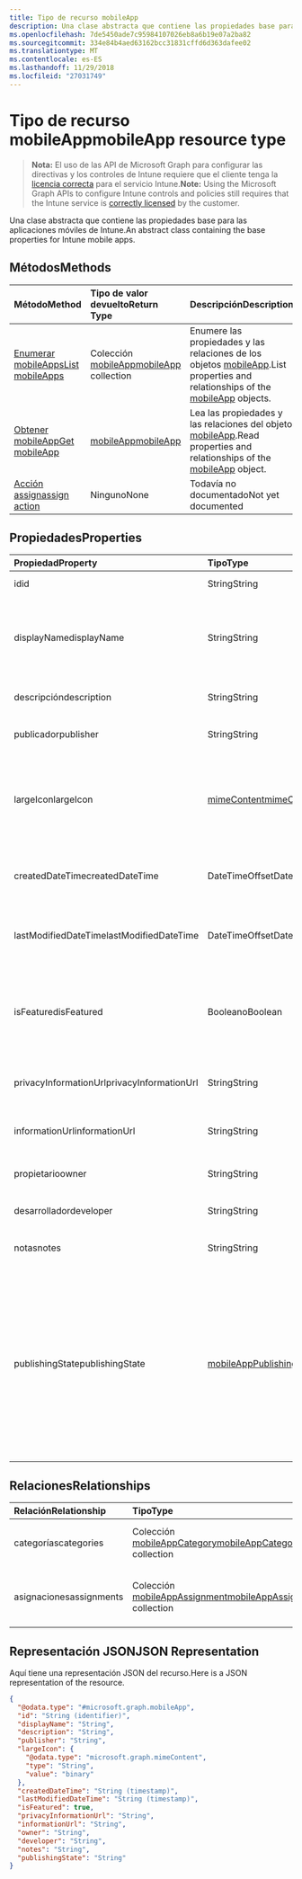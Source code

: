 ```yaml
---
title: Tipo de recurso mobileApp
description: Una clase abstracta que contiene las propiedades base para las aplicaciones móviles de Intune.
ms.openlocfilehash: 7de5450ade7c95984107026eb8a6b19e07a2ba82
ms.sourcegitcommit: 334e84b4aed63162bcc31831cffd6d363dafee02
ms.translationtype: MT
ms.contentlocale: es-ES
ms.lasthandoff: 11/29/2018
ms.locfileid: "27031749"
---
```

# <a name="mobileapp-resource-type"></a><span data-ttu-id="87357-103">Tipo de recurso mobileApp</span><span class="sxs-lookup"><span data-stu-id="87357-103">mobileApp resource type</span></span>

> <span data-ttu-id="87357-104">**Nota:** El uso de las API de Microsoft Graph para configurar las directivas y los controles de Intune requiere que el cliente tenga la [licencia correcta](https://go.microsoft.com/fwlink/?linkid=839381) para el servicio Intune.</span><span class="sxs-lookup"><span data-stu-id="87357-104">**Note:** Using the Microsoft Graph APIs to configure Intune controls and policies still requires that the Intune service is [correctly licensed](https://go.microsoft.com/fwlink/?linkid=839381) by the customer.</span></span>

<span data-ttu-id="87357-105">Una clase abstracta que contiene las propiedades base para las aplicaciones móviles de Intune.</span><span class="sxs-lookup"><span data-stu-id="87357-105">An abstract class containing the base properties for Intune mobile apps.</span></span>
## <a name="methods"></a><span data-ttu-id="87357-106">Métodos</span><span class="sxs-lookup"><span data-stu-id="87357-106">Methods</span></span>
|<span data-ttu-id="87357-107">Método</span><span class="sxs-lookup"><span data-stu-id="87357-107">Method</span></span>|<span data-ttu-id="87357-108">Tipo de valor devuelto</span><span class="sxs-lookup"><span data-stu-id="87357-108">Return Type</span></span>|<span data-ttu-id="87357-109">Descripción</span><span class="sxs-lookup"><span data-stu-id="87357-109">Description</span></span>|
|:---|:---|:---|
|[<span data-ttu-id="87357-110">Enumerar mobileApps</span><span class="sxs-lookup"><span data-stu-id="87357-110">List mobileApps</span></span>](../api/intune-apps-mobileapp-list.md)|<span data-ttu-id="87357-111">Colección [mobileApp](../resources/intune-apps-mobileapp.md)</span><span class="sxs-lookup"><span data-stu-id="87357-111">[mobileApp](../resources/intune-apps-mobileapp.md) collection</span></span>|<span data-ttu-id="87357-112">Enumere las propiedades y las relaciones de los objetos [mobileApp](../resources/intune-apps-mobileapp.md).</span><span class="sxs-lookup"><span data-stu-id="87357-112">List properties and relationships of the [mobileApp](../resources/intune-apps-mobileapp.md) objects.</span></span>|
|[<span data-ttu-id="87357-113">Obtener mobileApp</span><span class="sxs-lookup"><span data-stu-id="87357-113">Get mobileApp</span></span>](../api/intune-apps-mobileapp-get.md)|[<span data-ttu-id="87357-114">mobileApp</span><span class="sxs-lookup"><span data-stu-id="87357-114">mobileApp</span></span>](../resources/intune-apps-mobileapp.md)|<span data-ttu-id="87357-115">Lea las propiedades y las relaciones del objeto [mobileApp](../resources/intune-apps-mobileapp.md).</span><span class="sxs-lookup"><span data-stu-id="87357-115">Read properties and relationships of the [mobileApp](../resources/intune-apps-mobileapp.md) object.</span></span>|
|[<span data-ttu-id="87357-116">Acción assign</span><span class="sxs-lookup"><span data-stu-id="87357-116">assign action</span></span>](../api/intune-apps-mobileapp-assign.md)|<span data-ttu-id="87357-117">Ninguno</span><span class="sxs-lookup"><span data-stu-id="87357-117">None</span></span>|<span data-ttu-id="87357-118">Todavía no documentado</span><span class="sxs-lookup"><span data-stu-id="87357-118">Not yet documented</span></span>|

## <a name="properties"></a><span data-ttu-id="87357-119">Propiedades</span><span class="sxs-lookup"><span data-stu-id="87357-119">Properties</span></span>
|<span data-ttu-id="87357-120">Propiedad</span><span class="sxs-lookup"><span data-stu-id="87357-120">Property</span></span>|<span data-ttu-id="87357-121">Tipo</span><span class="sxs-lookup"><span data-stu-id="87357-121">Type</span></span>|<span data-ttu-id="87357-122">Descripción</span><span class="sxs-lookup"><span data-stu-id="87357-122">Description</span></span>|
|:---|:---|:---|
|<span data-ttu-id="87357-123">id</span><span class="sxs-lookup"><span data-stu-id="87357-123">id</span></span>|<span data-ttu-id="87357-124">String</span><span class="sxs-lookup"><span data-stu-id="87357-124">String</span></span>|<span data-ttu-id="87357-125">Clave de la entidad.</span><span class="sxs-lookup"><span data-stu-id="87357-125">Key of the entity.</span></span>|
|<span data-ttu-id="87357-126">displayName</span><span class="sxs-lookup"><span data-stu-id="87357-126">displayName</span></span>|<span data-ttu-id="87357-127">String</span><span class="sxs-lookup"><span data-stu-id="87357-127">String</span></span>|<span data-ttu-id="87357-128">El título de la aplicación importado o proporcionado por el administrador.</span><span class="sxs-lookup"><span data-stu-id="87357-128">The admin provided or imported title of the app.</span></span>|
|<span data-ttu-id="87357-129">descripción</span><span class="sxs-lookup"><span data-stu-id="87357-129">description</span></span>|<span data-ttu-id="87357-130">String</span><span class="sxs-lookup"><span data-stu-id="87357-130">String</span></span>|<span data-ttu-id="87357-131">La descripción de la aplicación.</span><span class="sxs-lookup"><span data-stu-id="87357-131">The description of the app.</span></span>|
|<span data-ttu-id="87357-132">publicador</span><span class="sxs-lookup"><span data-stu-id="87357-132">publisher</span></span>|<span data-ttu-id="87357-133">String</span><span class="sxs-lookup"><span data-stu-id="87357-133">String</span></span>|<span data-ttu-id="87357-134">El publicador de la aplicación.</span><span class="sxs-lookup"><span data-stu-id="87357-134">The publisher of the app.</span></span>|
|<span data-ttu-id="87357-135">largeIcon</span><span class="sxs-lookup"><span data-stu-id="87357-135">largeIcon</span></span>|[<span data-ttu-id="87357-136">mimeContent</span><span class="sxs-lookup"><span data-stu-id="87357-136">mimeContent</span></span>](../resources/intune-shared-mimecontent.md)|<span data-ttu-id="87357-137">El icono grande, se muestra en los detalles de la aplicación y se usa para cargar el icono.</span><span class="sxs-lookup"><span data-stu-id="87357-137">The large icon, to be displayed in the app details and used for upload of the icon.</span></span>|
|<span data-ttu-id="87357-138">createdDateTime</span><span class="sxs-lookup"><span data-stu-id="87357-138">createdDateTime</span></span>|<span data-ttu-id="87357-139">DateTimeOffset</span><span class="sxs-lookup"><span data-stu-id="87357-139">DateTimeOffset</span></span>|<span data-ttu-id="87357-140">La fecha y la hora de creación de la aplicación.</span><span class="sxs-lookup"><span data-stu-id="87357-140">The date and time the app was created.</span></span>|
|<span data-ttu-id="87357-141">lastModifiedDateTime</span><span class="sxs-lookup"><span data-stu-id="87357-141">lastModifiedDateTime</span></span>|<span data-ttu-id="87357-142">DateTimeOffset</span><span class="sxs-lookup"><span data-stu-id="87357-142">DateTimeOffset</span></span>|<span data-ttu-id="87357-143">Fecha y hora de la última modificación de la aplicación.</span><span class="sxs-lookup"><span data-stu-id="87357-143">The date and time the app was last modified.</span></span>|
|<span data-ttu-id="87357-144">isFeatured</span><span class="sxs-lookup"><span data-stu-id="87357-144">isFeatured</span></span>|<span data-ttu-id="87357-145">Booleano</span><span class="sxs-lookup"><span data-stu-id="87357-145">Boolean</span></span>|<span data-ttu-id="87357-146">El valor que indica si el administrador ha marcado la aplicación como destacada.</span><span class="sxs-lookup"><span data-stu-id="87357-146">The value indicating whether the app is marked as featured by the admin.</span></span>|
|<span data-ttu-id="87357-147">privacyInformationUrl</span><span class="sxs-lookup"><span data-stu-id="87357-147">privacyInformationUrl</span></span>|<span data-ttu-id="87357-148">String</span><span class="sxs-lookup"><span data-stu-id="87357-148">String</span></span>|<span data-ttu-id="87357-149">La dirección URL de la declaración de privacidad.</span><span class="sxs-lookup"><span data-stu-id="87357-149">The privacy statement Url.</span></span>|
|<span data-ttu-id="87357-150">informationUrl</span><span class="sxs-lookup"><span data-stu-id="87357-150">informationUrl</span></span>|<span data-ttu-id="87357-151">String</span><span class="sxs-lookup"><span data-stu-id="87357-151">String</span></span>|<span data-ttu-id="87357-152">La dirección URL para obtener más información.</span><span class="sxs-lookup"><span data-stu-id="87357-152">The more information Url.</span></span>|
|<span data-ttu-id="87357-153">propietario</span><span class="sxs-lookup"><span data-stu-id="87357-153">owner</span></span>|<span data-ttu-id="87357-154">String</span><span class="sxs-lookup"><span data-stu-id="87357-154">String</span></span>|<span data-ttu-id="87357-155">Propietario de la aplicación.</span><span class="sxs-lookup"><span data-stu-id="87357-155">The owner of the app.</span></span>|
|<span data-ttu-id="87357-156">desarrollador</span><span class="sxs-lookup"><span data-stu-id="87357-156">developer</span></span>|<span data-ttu-id="87357-157">String</span><span class="sxs-lookup"><span data-stu-id="87357-157">String</span></span>|<span data-ttu-id="87357-158">El desarrollador de la aplicación.</span><span class="sxs-lookup"><span data-stu-id="87357-158">The developer of the app.</span></span>|
|<span data-ttu-id="87357-159">notas</span><span class="sxs-lookup"><span data-stu-id="87357-159">notes</span></span>|<span data-ttu-id="87357-160">String</span><span class="sxs-lookup"><span data-stu-id="87357-160">String</span></span>|<span data-ttu-id="87357-161">Notas de la aplicación.</span><span class="sxs-lookup"><span data-stu-id="87357-161">Notes for the app.</span></span>|
|<span data-ttu-id="87357-162">publishingState</span><span class="sxs-lookup"><span data-stu-id="87357-162">publishingState</span></span>|[<span data-ttu-id="87357-163">mobileAppPublishingState</span><span class="sxs-lookup"><span data-stu-id="87357-163">mobileAppPublishingState</span></span>](../resources/intune-apps-mobileapppublishingstate.md)|<span data-ttu-id="87357-164">Estado de publicación de la aplicación.</span><span class="sxs-lookup"><span data-stu-id="87357-164">The publishing state for the app.</span></span> <span data-ttu-id="87357-165">La aplicación no puede asignarse a menos que se publique.</span><span class="sxs-lookup"><span data-stu-id="87357-165">The app cannot be assigned unless the app is published.</span></span> <span data-ttu-id="87357-166">Los valores posibles son: `notPublished`, `processing` y `published`.</span><span class="sxs-lookup"><span data-stu-id="87357-166">Possible values are: `notPublished`, `processing`, `published`.</span></span>|

## <a name="relationships"></a><span data-ttu-id="87357-167">Relaciones</span><span class="sxs-lookup"><span data-stu-id="87357-167">Relationships</span></span>
|<span data-ttu-id="87357-168">Relación</span><span class="sxs-lookup"><span data-stu-id="87357-168">Relationship</span></span>|<span data-ttu-id="87357-169">Tipo</span><span class="sxs-lookup"><span data-stu-id="87357-169">Type</span></span>|<span data-ttu-id="87357-170">Descripción</span><span class="sxs-lookup"><span data-stu-id="87357-170">Description</span></span>|
|:---|:---|:---|
|<span data-ttu-id="87357-171">categorías</span><span class="sxs-lookup"><span data-stu-id="87357-171">categories</span></span>|<span data-ttu-id="87357-172">Colección [mobileAppCategory](../resources/intune-apps-mobileappcategory.md)</span><span class="sxs-lookup"><span data-stu-id="87357-172">[mobileAppCategory](../resources/intune-apps-mobileappcategory.md) collection</span></span>|<span data-ttu-id="87357-173">La lista de categorías para esta aplicación.</span><span class="sxs-lookup"><span data-stu-id="87357-173">The list of categories for this app.</span></span>|
|<span data-ttu-id="87357-174">asignaciones</span><span class="sxs-lookup"><span data-stu-id="87357-174">assignments</span></span>|<span data-ttu-id="87357-175">Colección [mobileAppAssignment](../resources/intune-apps-mobileappassignment.md)</span><span class="sxs-lookup"><span data-stu-id="87357-175">[mobileAppAssignment](../resources/intune-apps-mobileappassignment.md) collection</span></span>|<span data-ttu-id="87357-176">La lista de asignaciones de grupo para esta aplicación móvil.</span><span class="sxs-lookup"><span data-stu-id="87357-176">The list of group assignments for this mobile app.</span></span>|

## <a name="json-representation"></a><span data-ttu-id="87357-177">Representación JSON</span><span class="sxs-lookup"><span data-stu-id="87357-177">JSON Representation</span></span>
<span data-ttu-id="87357-178">Aquí tiene una representación JSON del recurso.</span><span class="sxs-lookup"><span data-stu-id="87357-178">Here is a JSON representation of the resource.</span></span>
<!-- {
  "blockType": "resource",
  "keyProperty": "id",
  "@odata.type": "microsoft.graph.mobileApp"
}
-->
``` json
{
  "@odata.type": "#microsoft.graph.mobileApp",
  "id": "String (identifier)",
  "displayName": "String",
  "description": "String",
  "publisher": "String",
  "largeIcon": {
    "@odata.type": "microsoft.graph.mimeContent",
    "type": "String",
    "value": "binary"
  },
  "createdDateTime": "String (timestamp)",
  "lastModifiedDateTime": "String (timestamp)",
  "isFeatured": true,
  "privacyInformationUrl": "String",
  "informationUrl": "String",
  "owner": "String",
  "developer": "String",
  "notes": "String",
  "publishingState": "String"
}
```



